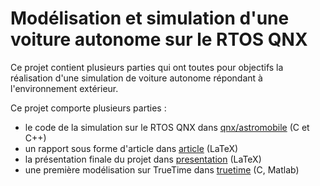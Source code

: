# Modélisation et simulation d'une voiture autonome sur le RTOS QNX

Ce projet contient plusieurs parties qui ont toutes pour objectifs la réalisation d'une simulation 
de voiture autonome répondant à l'environnement extérieur. 

Ce projet comporte plusieurs parties :
 - le code de la simulation sur le RTOS QNX dans [qnx/astromobile](./qnx/astromobile)  (C et C++)
 - un rapport sous forme d'article dans [article](https://github.com/antznin/article-qnx) (LaTeX)
 - la présentation finale du projet dans [presentation](./presentation) (LaTeX)
 - une première modélisation sur TrueTime dans [truetime](./truetime) (C, Matlab)
